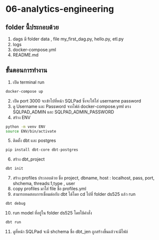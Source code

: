 # 06-analytics-engineering
## folder นี้ประกอบด้วย
1. dags มี folder data , file my_first_dag.py, hello.py, etl.py
2. logs
3. docker-compose.yml
4. README.md

## ขั้นตอนการทำงาน

1. เปิด terminal run

```sh
docker-compose up
```
2. เปิด port 3000 จะเข้าไปที่หน้า SQLPad ซึ่งจะให้ใส่ username password
3. ดู Username และ Password จากไฟล์ docker-compose.yml ตรง SQLPAD_ADMIN และ SQLPAD_ADMIN_PASSWORD
4. สร้าง ENV

```sh
python -m venv ENV
source ENV/bin/activate
```

5. ติดตั้ง dbt และ postgres

```sh
pip install dbt-core dbt-postgres
```

6. สร้าง dbt_project
```sh
dbt init
```
7. สร้าง profiles ประกอบด้วย ชื่อ project, dbname, host : localhost, pass, port, shchema, threads:1,type , user
8. copy profiles มาใส่ file ชื่อ profiles.yml
9. สามารถทดสอบการเชื่อมต่อกับ dbt ได้โดย cd ไปที่ folder ds525 แล้ว run

```sh
dbt debug
```
10. run model ที่อยู่ใน folder ds525 โดยใช้คำสั่ง
```sh
dbt run
```
11. ดูที่หน้า SQLPad จะมี shchema ชื่อ dbt_jen ถูกสร้างขึ้นแล้วจะมีไฟล์

